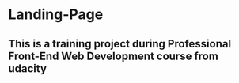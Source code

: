 # Landing-Page

## This is a training project during Professional Front-End Web Development course from udacity
